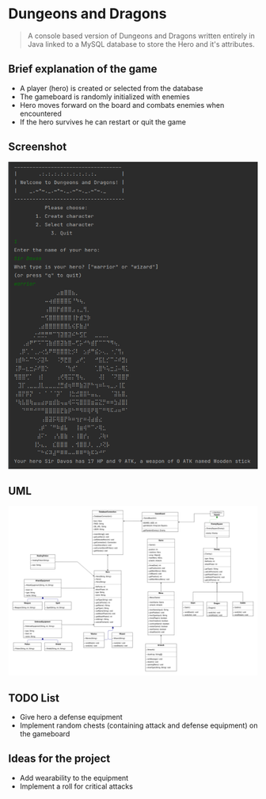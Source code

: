 # Dungeons and Dragons

> A console based version of Dungeons and Dragons written entirely in Java
> linked to a MySQL database to store the Hero and it's attributes.

## Brief explanation of the game

- A player (hero) is created or selected from the database
- The gameboard is randomly initialized with enemies
- Hero moves forward on the board and combats enemies when encountered 
- If the hero survives he can restart or quit the game

## Screenshot

![game_console.png](Dungeons_and_dragons%2Frdme_assets%2Fgame_console.png)

## UML

![DandD_UML.png](Dungeons_and_dragons%2Frdme_assets%2FDandD_UML.png)

## TODO List

- Give hero a defense equipment
- Implement random chests (containing attack and defense equipment) on the gameboard

## Ideas for the project

- Add wearability to the equipment
- Implement a roll for critical attacks